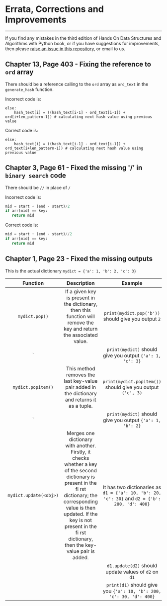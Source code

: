 # Errata, Corrections and Improvements
----------------------------------------------------
If you find any mistakes in the third edition of Hands On Data Structures and Algorithms with Python book, or if you have suggestions for improvements, then please [raise an issue in this repository]([https://github.com/PacktPublishing/JavaScript-from-Beginner-to-Professional/issues](https://github.com/PacktPublishing/Hands-On-Data-Structures-and-Algorithms-with-Python-Third-Edition/issues)), or email to us.

## Chapter 13, Page 403 - Fixing the reference to `ord` array

There should be a reference calling to the `ord` array as `ord_text` in the `generate_hash` function.

Incorrect code is:
```
else:
    hash_text[i] = ((hash_text[i-1] - ord_text[i-1]) + ord[i+len_pattern-1]) # calculating next hash value using previous value
```
Correct code is:
```
else:
    hash_text[i] = ((hash_text[i-1] - ord_text[i-1]) + ord_text[i+len_pattern-1]) # calculating next hash value using previous value
```

## Chapter 3, Page 61 - Fixed the missing '/' in `binary search` code

There should be `//` in place of `/`

Incorrect code is:
```python
mid = start + (end - start)/2
if arr[mid] == key:  
   return mid
```
Correct code is:
```python
mid = start + (end - start)//2
if arr[mid] == key:  
   return mid
```


## Chapter 1, Page 23 - Fixed the missing outputs

This is the actual dictionary
`mydict = {'a': 1, 'b': 2, 'c': 3}`

|Function |Description |Example|
| :-------:|  :-------: | :-------: | 
| `mydict.pop()`| If a given key is present in the dictionary, then this function will remove the key and return the associated value.   | `print(mydict.pop('b'))` should give you output `2` |
|              `|    | `print(mydict)` should give you output `{'a': 1, 'c': 3}` |
| `mydict.popitem()`|  This method removes the last key-value pair added in the dictionary and returns it as a tuple.  | `print(mydict.popitem())` should give you output `('c', 3)` |
|              `|    | `print(mydict)` should give you output `{'a': 1, 'b': 2}` |
| `mydict.update(<obj>)`| Merges one dictionary with another. Firstly, it checks whether a key of the second dictionary is present in the fi rst dictionary; the corresponding value is then updated. If the key is not present in the fi rst dictionary, then the key-value pair is added.   | It has two dictionaries as `d1 = {'a': 10, 'b': 20, 'c': 30}` and `d2 = {'b': 200, 'd': 400}`|
|                       |    | `d1.update(d2)` should update values of `d2` on `d1` |
|                       |    | `print(d1)` should give you `{'a': 10, 'b': 200, 'c': 30, 'd': 400}` |

